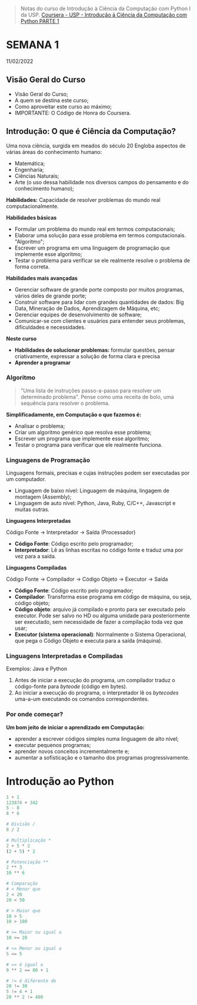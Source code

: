 > Notas do curso de Introdução à Ciência da Computação com Python I da USP. [Coursera - USP - Introdução à Ciência da Computação com Python PARTE 1](https://www.coursera.org/learn/ciencia-computacao-python-conceitos)

# SEMANA 1

11/02/2022

## Visão Geral do Curso
- Visão Geral do Curso;
- A quem se destina este curso;
- Como aproveitar este curso ao máximo;
- IMPORTANTE: O Código de Honra do Coursera.

## Introdução: O que é Ciência da Computação?

Uma nova ciência, surgida em meados do século 20
Engloba aspectos de várias áreas do conhecimento humano:
- Matemática;
- Engenharia;
- Ciências Naturais;
- Arte (o uso dessa habilidade nos diversos campos do pensamento e do conhecimento humano);

**Habilidades:** Capacidade de resolver problemas do mundo real computacionalmente. 

**Habilidades básicas**

- Formular um problema do mundo real em termos computacionais;
- Elaborar uma solução para esse problema em termos computacionais. "Algoritmo";
- Escrever um programa em uma linguagem de programação que implemente esse algoritmo;
- Testar o problema para verificar se ele realmente resolve o problema de forma correta.

**Habilidades mais avançadas**

- Gerenciar software de grande porte composto por muitos programas, vários deles de grande porte;
- Construir software para lidar com grandes quantidades de dados: Big Data, Mineração de Dados, Aprendizagem de Máquina, etc;
- Gerenciar equipes de desenvolvimento de software; 
- Comunicar-se com clientes e usuários para entender seus problemas, dificuldades e necessidades.

**Neste curso**

- **Habilidades de solucionar problemas:** formular questões, pensar criativamente, expressar a solução de forma clara e precisa
- **Aprender a programar**

### Algoritmo
> "Uma lista de instruções passo-a-passo para resolver um determinado problema". Pense como uma receita de bolo, uma sequência para resolver o problema.

**Simplificadamente, em Computação o que fazemos é:**

- Analisar o problema;
- Criar um algoritmo genérico que resolva esse problema;
- Escrever um programa que implemente esse algoritmo;
- Testar o programa para verificar que ele realmente funciona.

### Linguagens de Programação

Linguagens formais, precisas e cujas instruções podem ser executadas por um computador.

- Linguagem de baixo nível: Linguagem de máquina, lingagem de montagem (Assembly);
- Linguagem de auto nível: Python, Java, Ruby, C/C++, Javascript e muitas outras.

**Linguagens Interpretadas**

Código Fonte -> Interpretador -> Saída (Processador)

- **Código Fonte**: Código escrito pelo programador;
- **Interpretador**: Lê as linhas escritas no código fonte e traduz uma por vez para a saída.

**Linguagens Compiladas**

Código Fonte -> Compilador -> Código Objeto -> Executor -> Saída

- **Código Fonte**: Código escrito pelo programador;
- **Compilador**: Transforma esse programa em código de máquina, ou seja, código objeto;
- **Código objeto**: arquivo já compilado e pronto para ser executado pelo executor. Pode ser salvo no HD ou alguma unidade para posteriormente ser executado, sem necessidade de fazer a compilação toda vez que usar;
- **Executor (sistema operacional)**: Normalmente o Sistema Operacional, que pega o Código Objeto e executa para a saída (máquina).

### Linguagens Interpretadas e Compiladas
Exemplos: Java e Python

1) Antes de iniciar a execução do programa, um compilador traduz o código-fonte para _byteode_ (código em bytes).
2) Ao iniciar a execução do programa, o interpretador lê os _bytecodes_ uma-a-um executando os comandos correspondentes.


### Por onde começar?

**Um bom jeito de iniciar o aprendizado em Computação:**

- aprender a escrever códigos simples numa linguagem de alto nível;
- executar pequenos programas;
- aprender novos conceitos incrementalmente e;
- aumentar a sofisticação e o tamanho dos programas progressivamente.


# Introdução ao Python

```python
1 + 1
123874 + 342
5 - 8
8 * 6

# Divisão /
8 / 2

# Multiplicação *
2 + 5 * 2
(2 + 5) * 2

# Potenciação **
2 ** 3
10 ** 6

# Comparação
# < Menor que
2 < 20
20 < 50

# > Maior que
10 > 5
10 > 100

# >= Maior ou igual a
10 >= 20

# <= Menor ou igual a
5 <= 5

# == é igual a
9 ** 2 == 80 + 1

# != é diferente de
20 != 30
5 != 4 + 1
20 ** 2 != 400
```